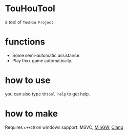 # TouHouTool
a tool of `TouHou Project`.

# functions
* Some semi-automatic assistance.
* Play thxx game automatically.

# how to use
you can also type `thtool help` to get help.

# how to make
Requires `c++20` on windows
support: MSVC, [MinGW](https://github.com/24bit-xjkp/toolchains), [Clang](https://github.com/llvm/llvm-project/releases)

